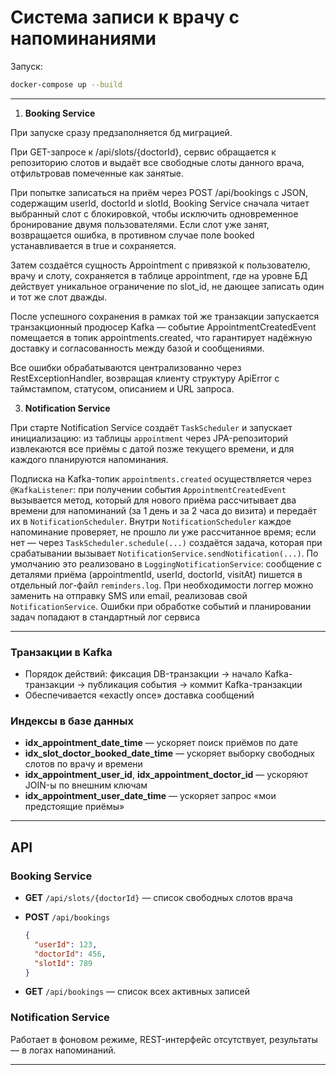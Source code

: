 # Система записи к врачу с напоминаниями

Запуск:

```bash
docker-compose up --build
```

---



1. **Booking Service**
   
При запуске сразу предзаполняется бд миграцией.

При GET-запросе к /api/slots/{doctorId}, сервис обращается к репозиторию слотов 
и выдаёт все свободные слоты данного врача, отфильтровав помеченные как занятые.

При попытке записаться на приём через POST /api/bookings с JSON, содержащим userId, doctorId и 
slotId, Booking Service сначала читает выбранный слот с блокировкой, чтобы 
исключить одновременное бронирование двумя пользователями. Если слот уже занят, возвращается 
ошибка, в противном случае поле booked устанавливается в true и сохраняется. 

Затем создаётся 
сущность Appointment с привязкой к пользователю, врачу и слоту, сохраняется в таблице appointment, 
где на уровне БД действует уникальное ограничение по slot_id, не дающее записать один и тот же слот дважды.

После успешного сохранения в рамках той же транзакции запускается транзакционный продюсер Kafka — событие 
AppointmentCreatedEvent помещается в топик appointments.created, что гарантирует надёжную доставку и 
согласованность между базой и сообщениями. 

Все ошибки обрабатываются централизованно через 
RestExceptionHandler, возвращая клиенту структуру ApiError с таймстампом, статусом, описанием и 
URL запроса. 

3. **Notification Service**

При старте Notification Service создаёт `TaskScheduler` и запускает инициализацию: 
из таблицы `appointment` через JPA-репозиторий извлекаются все приёмы с датой позже текущего 
времени, и для каждого планируются напоминания. 
  
Подписка на Kafka-топик `appointments.created`
осуществляется через `@KafkaListener`: при получении события `AppointmentCreatedEvent` вызывается метод,
который для нового приёма рассчитывает два времени для напоминаний (за 1 день и за 2 часа до визита) и 
передаёт их в `NotificationScheduler`. Внутри `NotificationScheduler` каждое напоминание проверяет, не
прошло ли уже рассчитанное время; если нет — через `TaskScheduler.schedule(...)` создаётся задача, 
которая при срабатывании вызывает `NotificationService.sendNotification(...)`. 
По умолчанию это реализовано в `LoggingNotificationService`: сообщение с деталями приёма 
(appointmentId, userId, doctorId, visitAt) пишется в отдельный лог-файл `reminders.log`. 
При необходимости логгер можно заменить на отправку SMS или email, реализовав свой `NotificationService`.
Ошибки при обработке событий и планировании задач попадают в стандартный лог сервиса 

---

### Транзакции в Kafka

* Порядок действий: фиксация DB-транзакции → начало Kafka-транзакции → публикация события → коммит Kafka-транзакции
* Обеспечивается «exactly once» доставка сообщений

### Индексы в базе данных

* **idx\_appointment\_date\_time** — ускоряет поиск приёмов по дате
* **idx\_slot\_doctor\_booked\_date\_time** — ускоряет выборку свободных слотов по врачу и времени
* **idx\_appointment\_user\_id**, **idx\_appointment\_doctor\_id** — ускоряют JOIN-ы по внешним ключам
* **idx\_appointment\_user\_date\_time** — ускоряет запрос «мои предстоящие приёмы»

---

## API

### Booking Service

* **GET** `/api/slots/{doctorId}` — список свободных слотов врача
* **POST** `/api/bookings`

  ```json
  {
    "userId": 123,
    "doctorId": 456,
    "slotId": 789
  }
  ```
* **GET** `/api/bookings` — список всех активных записей


### Notification Service

Работает в фоновом режиме, REST-интерфейс отсутствует, результаты — в логах напоминаний.

---
